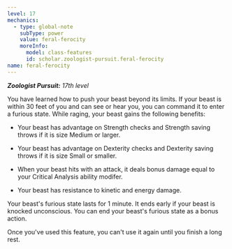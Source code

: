 ```yaml
---
level: 17
mechanics:
  - type: global-note
    subType: power
    value: feral-ferocity
    moreInfo:
      model: class-features
      id: scholar.zoologist-pursuit.feral-ferocity
name: feral-ferocity
---
```

_**Zoologist Pursuit:** 17th level_
You have learned how to push your beast beyond its limits. If your beast is within 30 feet of you and can see or hear you, you can command it to enter a furious state. While raging, your beast gains the following benefits:
- Your beast has advantage on Strength checks and Strength saving throws if it is size Medium or larger.
- Your beast has advantage on Dexterity checks and Dexterity saving throws if it is size Small or smaller.
- When your beast hits with an attack, it deals bonus damage equal to your Critical Analysis ability modifer.
- Your beast has resistance to kinetic and energy damage.
Your beast's furious state lasts for 1 minute. It ends early if your beast is knocked unconscious. You can end your beast's furious state as a bonus action.
Once you've used this feature, you can't use it again until you finish a long rest.